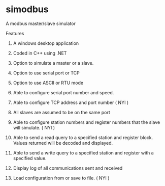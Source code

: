 simodbus
========

A modbus master/slave simulator

Features

1. A windows desktop application

2. Coded in C++ using .NET 

3. Option to simulate a master or a slave.

4. Option to use serial port or TCP

5. Option to use ASCII or RTU mode

6. Able to configure serial port number and speed.

7. Able to configure TCP address and port number   ( NYI )

8. All slaves are assumed to be on the same port

9. Able to configure station numbers and register numbers that the slave will simulate.  ( NYI )

10. Able to send a read query to a specified station and register block. 
    Values returned will be decoded and displayed.
    
11. Able to send a write query to a specified station and register with a specified value.

12. Display log of all communications sent and received

13. Load configuration from or save to file.   ( NYI )